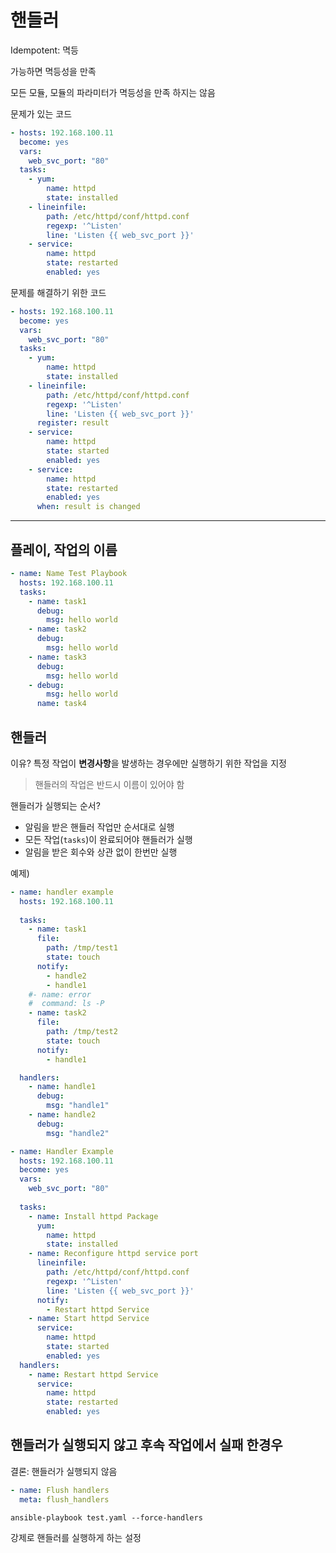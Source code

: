 # 핸들러

Idempotent: 멱등

가능하면 멱등성을 만족

모든 모듈, 모듈의 파라미터가 멱등성을 만족 하지는 않음

문제가 있는 코드
```yaml
- hosts: 192.168.100.11
  become: yes
  vars:
    web_svc_port: "80"
  tasks:
    - yum:
        name: httpd
        state: installed
    - lineinfile:
        path: /etc/httpd/conf/httpd.conf
        regexp: '^Listen'
        line: 'Listen {{ web_svc_port }}' 
    - service:
        name: httpd
        state: restarted
        enabled: yes
```

문제를 해결하기 위한 코드
```yaml
- hosts: 192.168.100.11
  become: yes
  vars:
    web_svc_port: "80"
  tasks:
    - yum:
        name: httpd
        state: installed
    - lineinfile:
        path: /etc/httpd/conf/httpd.conf
        regexp: '^Listen'
        line: 'Listen {{ web_svc_port }}' 
      register: result
    - service:
        name: httpd
        state: started
        enabled: yes
    - service:
        name: httpd
        state: restarted
        enabled: yes
      when: result is changed
```

---
## 플레이, 작업의 이름
```yaml
- name: Name Test Playbook
  hosts: 192.168.100.11
  tasks:
    - name: task1
      debug:
        msg: hello world
    - name: task2
      debug:
        msg: hello world
    - name: task3
      debug:
        msg: hello world
    - debug:
        msg: hello world
      name: task4
```

## 핸들러
이유? 특정 작업이 **변경사항**을 발생하는 경우에만 실행하기 위한 작업을 지정

> 핸들러의 작업은 반드시 이름이 있어야 함

핸들러가 실행되는 순서?
- 알림을 받은 핸들러 작업만 순서대로 실행
- 모든 작업(`tasks`)이 완료되어야 핸들러가 실행
- 알림을 받은 회수와 상관 없이 한번만 실행

예제)
```yaml
- name: handler example
  hosts: 192.168.100.11
  
  tasks:
    - name: task1
      file:
        path: /tmp/test1
        state: touch
      notify:
        - handle2
        - handle1
    #- name: error
    #  command: ls -P
    - name: task2
      file:
        path: /tmp/test2
        state: touch
      notify:
        - handle1

  handlers:
    - name: handle1
      debug:
        msg: "handle1"
    - name: handle2
      debug:
        msg: "handle2"
```


```yaml
- name: Handler Example
  hosts: 192.168.100.11
  become: yes
  vars:
    web_svc_port: "80"
  
  tasks:
    - name: Install httpd Package
      yum:
        name: httpd
        state: installed
    - name: Reconfigure httpd service port
      lineinfile:
        path: /etc/httpd/conf/httpd.conf
        regexp: '^Listen'
        line: 'Listen {{ web_svc_port }}' 
      notify:
        - Restart httpd Service
    - name: Start httpd Service
      service:
        name: httpd
        state: started
        enabled: yes 
  handlers:
    - name: Restart httpd Service
      service:
        name: httpd
        state: restarted
        enabled: yes
```

## 핸들러가 실행되지 않고 후속 작업에서 실패 한경우
결론: 핸들러가 실행되지 않음

```yaml
- name: Flush handlers
  meta: flush_handlers
```

```
ansible-playbook test.yaml --force-handlers
```

강제로 핸들러를 실행하게 하는 설정
